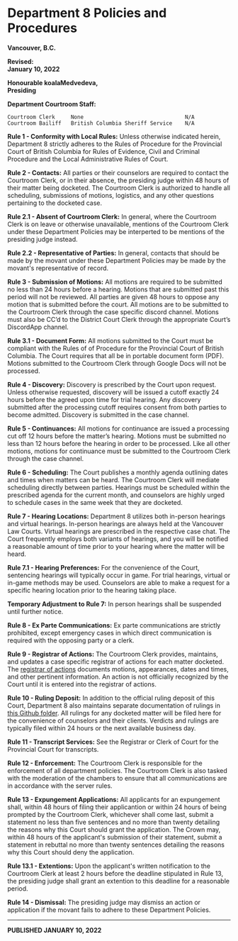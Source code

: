 # Department 8 Policies and Procedures 

**Vancouver, B.C.**

**Revised: 
<br>January 10, 2022**

**Honourable koalaMedvedeva, 
<br>Presiding**

**Department Courtroom Staff:**
```
Courtroom Clerk     None                                N/A
Courtroom Bailiff   British Columbia Sheriff Service    N/A
```

**Rule 1 - Conformity with Local Rules:** Unless otherwise indicated herein, Department 8 strictly adheres to the Rules of Procedure for the Provincial Court of British Columbia
for Rules of Evidence, Civil and Criminal Procedure and the Local Administrative Rules of Court.

**Rule 2 - Contacts:** All parties or their counselors are required to contact the Courtroom Clerk, or in their absence, the presiding judge within 48 hours of their matter being docketed. The Courtroom Clerk is authorized to handle all scheduling, submissions of motions, logistics, and any other questions pertaining to the docketed case. 

**Rule 2.1 - Absent of Courtroom Clerk:** In general, where the Courtroom Clerk is on leave or otherwise unavailable, mentions of the Courtroom Clerk under these Department Policies may be interperted to be mentions of the presiding judge instead.

**Rule 2.2 - Representative of Parties:** In general, contacts that should be made by the movant under these Department Policies may be made by the movant's representative of record.

**Rule 3 - Submission of Motions:** All motions are required to be submitted no less than 24 hours before a hearing. Motions that are submitted past this period will not be reviewed. All parties are given 48 hours to oppose any motion that is submitted before the court. All motions are to be submitted to the Courtroom Clerk through the case specific discord channel. Motions must also be CC’d to the District Court Clerk through the appropriate Court’s DiscordApp channel.

**Rule 3.1 - Document Form:** All motions submitted to the Court must be compliant with the Rules of of Procedure for the Provincial Court of British Columbia. The Court requires that all be in portable document form (PDF). Motions submitted to the Courtroom Clerk through Google Docs will not be processed.

**Rule 4 - Discovery:** Discovery is prescribed by the Court upon request. Unless otherwise requested, discovery will be issued a cutoff exactly 24 hours before the agreed upon time for trial hearing. Any discovery submitted after the processing cutoff requires consent from both parties to become admitted. Discovery is submitted in the case channel.

**Rule 5 - Continuances:** All motions for continuance are issued a processing cut off 12 hours before the matter’s hearing. Motions must be submitted no less than 12 hours before the hearing in order to be processed. Like all other motions, motions for continuance must be submitted to the Courtroom Clerk through the case channel.

**Rule 6 - Scheduling:** The Court publishes a monthly agenda outlining dates and times when matters can be heard. The Courtroom Clerk will mediate scheduling directly between parties. Hearings must be scheduled within the prescribed agenda for the current month, and counselors are highly urged to schedule cases in the same week that they are docketed.

**Rule 7 - Hearing Locations:** Department 8 utilizes both in-person hearings and virtual hearings. In-person hearings are always held at the Vancouver Law Courts. Virtual hearings are prescribed in the respective case chat. The Court frequently employs both variants of hearings, and you will be notified a reasonable amount of time prior to your hearing where the matter will be heard.

**Rule 7.1 - Hearing Preferences:** For the convenience of the Court, sentencing hearings will typically occur in game. For trial hearings, virtual or in-game methods may be used. Counselors are able to make a request for a specific hearing location prior to the hearing taking place.

**Temporary Adjustment to Rule 7:** In person hearings shall be suspended until further notice.

**Rule 8 - Ex Parte Communications:** Ex parte communications are strictly prohibited, except emergency cases in which direct communication is required with the opposing party or a clerk.

**Rule 9 - Registrar of Actions:** The Courtroom Clerk provides, maintains, and updates a case specific registrar of actions for each matter docketed. The [registrar of actions](https://github.com/koala4lif/Provincial-Court-of-British-Columbia/tree/main/Registrar%20of%20Actions) documents motions, appearances, dates and times, and other pertinent information. An action is not officially recognized by the Court until it is entered into the registrar of actions.

**Rule 10 - Ruling Deposit:** In addition to the official ruling deposit of this Court, Department 8 also maintains separate documentation of rulings in [this Github folder](https://github.com/koala4lif/Provincial-Court-of-British-Columbia/tree/main/Judgements). All rulings for any docketed matter will be filed here for the convenience of counselors and their clients. Verdicts and rulings are typically filed within 24 hours or the next available business day.

**Rule 11 - Transcript Services:** See the Registrar or Clerk of Court for the Provincial Court for transcripts.

**Rule 12 - Enforcement:** The Courtroom Clerk is responsible for the enforcement of all department policies. The Courtroom Clerk is also tasked with the moderation of the chambers to ensure that all communications are in accordance with the server rules.

**Rule 13 - Expungement Applications:** All applicants for an expungement shall, within 48 hours of filing their applicantion or within 24 hours of being prompted by the Courtroom Clerk, whichever shall come last, submit a statement no less than five sentences and no more than twenty detailing the reasons why this Court should grant the application. The Crown may, within 48 hours of the applicant's submission of their statement, submit a statement in rebuttal no more than twenty sentences detailing the reasons why this Court should deny the application.

**Rule 13.1 - Extentions:** Upon the applicant's written notification to the Courtroom Clerk at least 2 hours before the deadline stipulated in Rule 13, the presiding judge shall grant an extention to this deadline for a reasonable period.

**Rule 14 - Dismissal:** The presiding judge may dismiss an action or application if the movant fails to adhere to these Department Policies.  

---

**PUBLISHED JANUARY 10, 2022**
